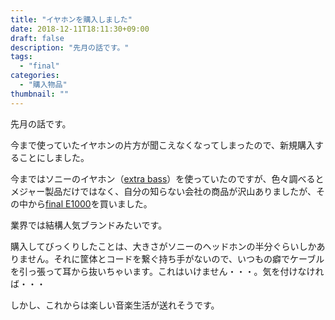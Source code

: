 ```yaml
---
title: "イヤホンを購入しました"
date: 2018-12-11T18:11:30+09:00
draft: false
description: "先月の話です。"
tags:
  - "final"
categories:
  - "購入物品"
thumbnail: ""
---
```


先月の話です。

今まで使っていたイヤホンの片方が聞こえなくなってしまったので、新規購入することにしました。

今まではソニーのイヤホン（[extra bass](https://www.sony.jp/headphone/products/MDR-XB55 "密閉型インナーイヤーレシーバー")）を使っていたのですが、色々調べるとメジャー製品だけではなく、自分の知らない会社の商品が沢山ありましたが、その中から[final E1000](http://snext-final.com/products/detail/E1000 "エントリー機")を買いました。

業界では結構人気ブランドみたいです。

購入してびっくりしたことは、大きさがソニーのヘッドホンの半分ぐらいしかありません。それに筐体とコードを繋ぐ持ち手がないので、いつもの癖でケーブルを引っ張って耳から抜いちゃいます。これはいけません・・・。気を付けなければ・・・

しかし、これからは楽しい音楽生活が送れそうです。

